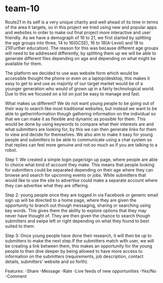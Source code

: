 # team-10

Route21 in its self is a very unique charity and well ahead of its time in terms of the area it targets, so in this project 
we tried using new and popular apps and websites in order to make out final project more interactive and user friendly.
As we have a demograph of 16 to 21, we first started by splitting the age groups into three, 14 to 16(GCSE), 16 to 18(A-Level) and 
18 to 21(Further education). The reason for this was because different age groups will need to be addressed differently,
by splitting them up we will be able to generate different files depending on age and depending on what might be available for them. 

The platform we decided to use was website form which would be accessible thought the phone or even on a laptop/desktop, this makes it
easy to get to and use as majority of our target market would be of a younger generation who would of grown up in a fairly technological 
world. Due to this we focused on a lot on just be easy to manage and fast.

What makes us different?
We do not want young people to be going out of their way to search like most traditional websites, but instead we want to be able to gatherinformation though gathering information on the individual so that we can make it as flexible and dynamic as possible for them. This
would be done by using keywords to compare what their interests are and what submitters are looking for, by this we can then 
generate links for them to view and decide for themselves. We also aim to make it easy for young people and submitters to be able to 
communicate using a chat system so that replies can feel more genuine and not so much as if you are talking to a robot.

Step 1:
We created a simple login page/sign up page, where people are able to choice what kind of account they make. 
This means that people looking for submitters could be separated depending on their age where they can browse and search 
for upcoming events or jobs. While submitters that would like to use the site to advertise could make a separate account 
where they can advertise what they are offering.

Step 2:
young people once they are logged in via Facebook or generic email sign up will be directed to a home page, where they are given 
the opportunity to branch out though messaging, sharing or searching using key words. This gives them the ability to explore 
options that they may never have thought of. They are then given the chance to search though submitters and swipe left or 
right depending on what they found to best suited to them.

Step 3:
Once young people have done their research, it will then be up to submitters to make the next step.If the submitters match with user, 
we will be creating a link between them, this makes an opportunity for the young people to then dive deeper by being allowed to have 
more access to information on the submitters (requirements, job description, contact details, submitters’ website and so forth).

Features: 
-Share
-Message 
-Rate
-Live feeds of new opportunities 
-Yes/No 
-Comment
